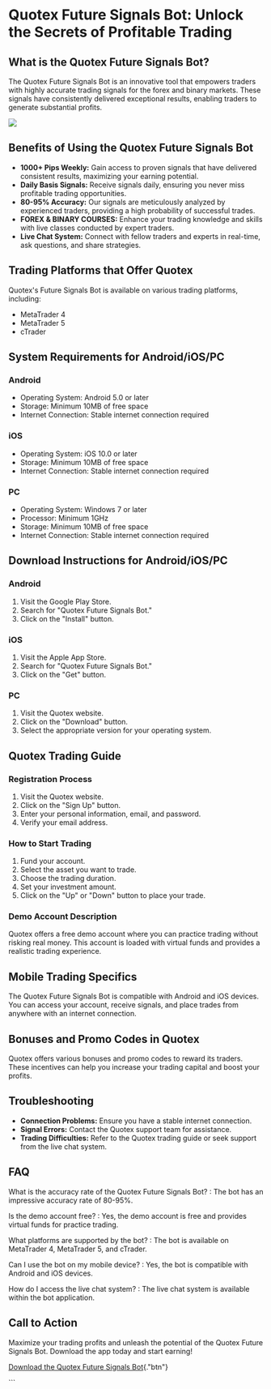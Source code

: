 # Quotex Future Signals Bot: Unlock the Secrets of Profitable Trading

## What is the Quotex Future Signals Bot?

The Quotex Future Signals Bot is an innovative tool that empowers
traders with highly accurate trading signals for the forex and binary
markets. These signals have consistently delivered exceptional results,
enabling traders to generate substantial profits.

[![](https://static.quotex.io/files/4_en/300_250.jpg)](https://traff.sbs/brokerqxlid)

## Benefits of Using the Quotex Future Signals Bot

-   **1000+ Pips Weekly:** Gain access to proven signals that have
    delivered consistent results, maximizing your earning potential.
-   **Daily Basis Signals:** Receive signals daily, ensuring you never
    miss profitable trading opportunities.
-   **80-95% Accuracy:** Our signals are meticulously analyzed by
    experienced traders, providing a high probability of successful
    trades.
-   **FOREX & BINARY COURSES:** Enhance your trading knowledge and
    skills with live classes conducted by expert traders.
-   **Live Chat System:** Connect with fellow traders and experts in
    real-time, ask questions, and share strategies.

## Trading Platforms that Offer Quotex

Quotex\'s Future Signals Bot is available on various trading platforms,
including:

-   MetaTrader 4
-   MetaTrader 5
-   cTrader

## System Requirements for Android/iOS/PC

### Android

-   Operating System: Android 5.0 or later
-   Storage: Minimum 10MB of free space
-   Internet Connection: Stable internet connection required

### iOS

-   Operating System: iOS 10.0 or later
-   Storage: Minimum 10MB of free space
-   Internet Connection: Stable internet connection required

### PC

-   Operating System: Windows 7 or later
-   Processor: Minimum 1GHz
-   Storage: Minimum 10MB of free space
-   Internet Connection: Stable internet connection required

## Download Instructions for Android/iOS/PC

### Android

1.  Visit the Google Play Store.
2.  Search for "Quotex Future Signals Bot."
3.  Click on the "Install" button.

### iOS

1.  Visit the Apple App Store.
2.  Search for "Quotex Future Signals Bot."
3.  Click on the "Get" button.

### PC

1.  Visit the Quotex website.
2.  Click on the "Download" button.
3.  Select the appropriate version for your operating system.

## Quotex Trading Guide

### Registration Process

1.  Visit the Quotex website.
2.  Click on the "Sign Up" button.
3.  Enter your personal information, email, and password.
4.  Verify your email address.

### How to Start Trading

1.  Fund your account.
2.  Select the asset you want to trade.
3.  Choose the trading duration.
4.  Set your investment amount.
5.  Click on the "Up" or "Down" button to place your trade.

### Demo Account Description

Quotex offers a free demo account where you can practice trading without
risking real money. This account is loaded with virtual funds and
provides a realistic trading experience.

## Mobile Trading Specifics

The Quotex Future Signals Bot is compatible with Android and iOS
devices. You can access your account, receive signals, and place trades
from anywhere with an internet connection.

## Bonuses and Promo Codes in Quotex

Quotex offers various bonuses and promo codes to reward its traders.
These incentives can help you increase your trading capital and boost
your profits.

## Troubleshooting

-   **Connection Problems:** Ensure you have a stable internet
    connection.
-   **Signal Errors:** Contact the Quotex support team for assistance.
-   **Trading Difficulties:** Refer to the Quotex trading guide or seek
    support from the live chat system.

## FAQ

What is the accuracy rate of the Quotex Future Signals Bot?
:   The bot has an impressive accuracy rate of 80-95%.

Is the demo account free?
:   Yes, the demo account is free and provides virtual funds for
    practice trading.

What platforms are supported by the bot?
:   The bot is available on MetaTrader 4, MetaTrader 5, and cTrader.

Can I use the bot on my mobile device?
:   Yes, the bot is compatible with Android and iOS devices.

How do I access the live chat system?
:   The live chat system is available within the bot application.

## Call to Action

Maximize your trading profits and unleash the potential of the Quotex
Future Signals Bot. Download the app today and start earning!

[Download the Quotex Future Signals
Bot](\%22https://traff.sbs/brokerqxlid\%22){."btn"}

\`\`\`

